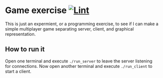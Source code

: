 # Game exercise [![Lint](https://github.com/namelivia/game-exercise/workflows/Lint/badge.svg)](https://github.com/namelivia/game-exercise/actions?query=workflow%3ALint)

This is just an expermient, or a programming exercise, to see if I can make a simple multiplayer game separating server, client, and graphical representation.

## How to run it

Open one terminal and execute `./run_server` to leave the server listening for connections.
Now open another terminal and execute `./run_client` to start a client.
